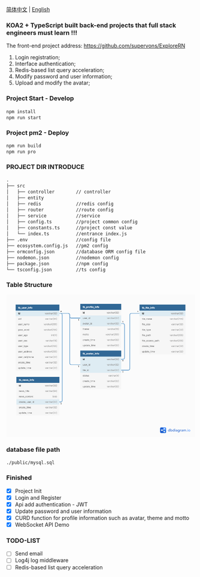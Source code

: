 [简体中文](./README.md) | [English](./README.en.md)

### KOA2 + TypeScript built back-end projects that full stack engineers must learn !!!

The front-end project address: https://github.com/supervons/ExploreRN

1. Login registration;
2. Interface authentication;
3. Redis-based list query acceleration;
4. Modify password and user information;
5. Upload and modify the avatar;

### Project Start - Develop

```
npm install
npm run start
```

### Project pm2 - Deploy

```
npm run build
npm run pro
```

### PROJECT DIR INTRODUCE

```
.
├── src
│   ├── controller        // controller
│   ├── entity
│   ├── redis             //redis config
│   ├── router            //route config
│   ├── service           //service
│   ├── config.ts         //project common config
│   ├── constants.ts      //project const value
│   └── index.ts          //entrance index.js
├── .env                  //config file
├── ecosystem.config.js   //pm2 config
├── ormconfig.json        //database ORM config file
├── nodemon.json          //nodemon config
├── package.json          //npm config
└── tsconfig.json         //ts config
```

### Table Structure

<img src="./public/explore.png" alt="Structure" align="center"/>

### database file path

```
./public/mysql.sql
```

### Finished

- [x] Project Init
- [x] Login and Register
- [x] Api add authentication - JWT
- [x] Update password and user information
- [x] CURD function for profile information such as avatar, theme and motto
- [x] WebSocket API Demo

### TODO-LIST

- [ ] Send email
- [ ] Log4j log middleware
- [ ] Redis-based list query acceleration
